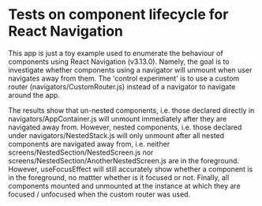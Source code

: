 # Tests on component lifecycle for React Navigation
This app is just a toy example used to enumerate the behaviour of components using React Navigation (v3.13.0).
Namely, the goal is to investigate whether components using a navigator will unmount when user navigates away from them. The
'control experiment' is to use a custom router (navigators/CustomRouter.js) instead of a navigator to navigate around the app.

The results show that un-nested components, i.e. those declared directly in navigators/AppContainer.js will unmount 
immediately after they are navigated away from. 
However, nested components, i.e. those declared under navigators/NestedStack.js will only unmount after all 
nested components are navigated away from, i.e. neither screens/NestedSection/NestedScreen.js nor 
screens/NestedSection/AnotherNestedScreen.js are in the foreground. 
However, useFocusEffect will still accurately show whether a component is in the foreground, no mattter whether is it focused or not.
Finally, all components mounted and unmounted at the instance at which they are focused / unfocused when the custom router was used.